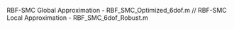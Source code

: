 RBF-SMC Global Approximation - RBF_SMC_Optimized_6dof.m
//
RBF-SMC Local Approximation - RBF_SMC_6dof_Robust.m
